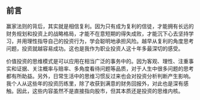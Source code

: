 ## 前言

赢家法则的背后，其实就是相信复利。因为只有成为复利的信徒，才能拥有长远的财务规划和投资上的战略格局，才能不在意短期的得失成败，才能沉下心去坚持学习，并用理性指导自己的投资行为，学会聪明地承担风险。越早从复利的角度思考问题，投资就越容易成功。这也是我作为职业投资人这十年多最深切的感受。

价值投资的思维模式是可以应用在相当广泛的事务中的。因为客观、理性、注重事实和证据、关注概率与赔率、多角度看待问题等品质，对于人生中很多问题的思考都有所助益。另外，日常生活中的思维习惯反过来也会对投资分析判断产生影响。我个人从这些年的投资历练里，除了收获到满意的财务回报外，对此也是深有感触。因此，这些内容虽然不是直接指向股市，但其本质还是投资的思维内核。
